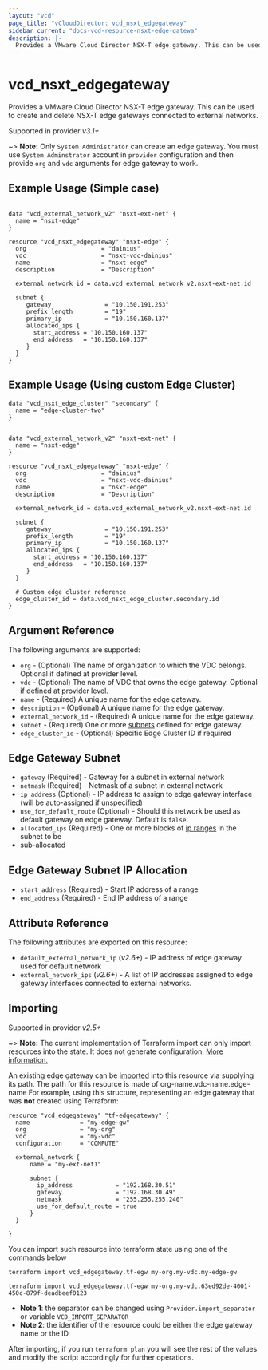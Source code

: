 ```yaml
---
layout: "vcd"
page_title: "vCloudDirector: vcd_nsxt_edgegateway"
sidebar_current: "docs-vcd-resource-nsxt-edge-gatewa"
description: |-
  Provides a VMware Cloud Director NSX-T edge gateway. This can be used to create and delete NSX-T edge gateways connected to external networks.
---
```


# vcd\_nsxt\_edgegateway

Provides a VMware Cloud Director NSX-T edge gateway. This can be used to create and delete NSX-T edge gateways connected
to external networks.

Supported in provider *v3.1+*

~> **Note:** Only `System Administrator` can create an edge gateway.
You must use `System Adminstrator` account in `provider` configuration
and then provide `org` and `vdc` arguments for edge gateway to work.

## Example Usage (Simple case)

```hcl

data "vcd_external_network_v2" "nsxt-ext-net" {
  name = "nsxt-edge"
}

resource "vcd_nsxt_edgegateway" "nsxt-edge" {
  org                     = "dainius"
  vdc                     = "nsxt-vdc-dainius"
  name                    = "nsxt-edge"
  description             = "Description"

  external_network_id = data.vcd_external_network_v2.nsxt-ext-net.id

  subnet {
     gateway               = "10.150.191.253"
     prefix_length         = "19"
     primary_ip            = "10.150.160.137"
     allocated_ips {
       start_address = "10.150.160.137"
       end_address   = "10.150.160.137"
     }
  }
}
```

## Example Usage (Using custom Edge Cluster)

```hcl
data "vcd_nsxt_edge_cluster" "secondary" {
  name = "edge-cluster-two"
}


data "vcd_external_network_v2" "nsxt-ext-net" {
  name = "nsxt-edge"
}

resource "vcd_nsxt_edgegateway" "nsxt-edge" {
  org                     = "dainius"
  vdc                     = "nsxt-vdc-dainius"
  name                    = "nsxt-edge"
  description             = "Description"

  external_network_id = data.vcd_external_network_v2.nsxt-ext-net.id

  subnet {
     gateway               = "10.150.191.253"
     prefix_length         = "19"
     primary_ip            = "10.150.160.137"
     allocated_ips {
       start_address = "10.150.160.137"
       end_address   = "10.150.160.137"
     }
  }

  # Custom edge cluster reference
  edge_cluster_id = data.vcd_nsxt_edge_cluster.secondary.id
}
```


## Argument Reference

The following arguments are supported:

* `org` - (Optional) The name of organization to which the VDC belongs. Optional if defined at provider level.
* `vdc` - (Optional) The name of VDC that owns the edge gateway. Optional if defined at provider level.
* `name` - (Required) A unique name for the edge gateway.
* `description` - (Optional) A unique name for the edge gateway.
* `external_network_id` - (Required) A unique name for the edge gateway.
* `subnet` - (Required) One or more [subnets](#edgegateway-subnet) defined for edge gateway.
* `edge_cluster_id` - (Optional) Specific Edge Cluster ID if required

<a id="edgegateway-subnet"></a>
## Edge Gateway Subnet

* `gateway` (Required) - Gateway for a subnet in external network
* `netmask` (Required) - Netmask of a subnet in external network
* `ip_address` (Optional) - IP address to assign to edge gateway interface (will be auto-assigned if
  unspecified)
* `use_for_default_route` (Optional) - Should this network be used as default gateway on edge
  gateway. Default is `false`.
* `allocated_ips` (Required) - One or more blocks of [ip ranges](#edgegateway-subnet-ip-allocation) in the subnet to be
* sub-allocated

<a id="edgegateway-subnet-ip-allocation"></a>
## Edge Gateway Subnet IP Allocation

* `start_address` (Required) - Start IP address of a range
* `end_address` (Required) - End IP address of a range


## Attribute Reference

The following attributes are exported on this resource:

* `default_external_network_ip` (*v2.6+*) - IP address of edge gateway used for default network
* `external_network_ips` (*v2.6+*) - A list of IP addresses assigned to edge gateway interfaces
  connected to external networks.


## Importing

Supported in provider *v2.5+*

~> **Note:** The current implementation of Terraform import can only import resources into the state. It does not generate
configuration. [More information.][docs-import]

An existing edge gateway can be [imported][docs-import] into this resource via supplying its path.
The path for this resource is made of org-name.vdc-name.edge-name
For example, using this structure, representing an edge gateway that was **not** created using Terraform:

```hcl
resource "vcd_edgegateway" "tf-edgegateway" {
  name              = "my-edge-gw"
  org               = "my-org"
  vdc               = "my-vdc"
  configuration     = "COMPUTE"

  external_network {
      name = "my-ext-net1"

      subnet {
        ip_address            = "192.168.30.51"
        gateway               = "192.168.30.49"
        netmask               = "255.255.255.240"
        use_for_default_route = true
      }
  }

}
```

You can import such resource into terraform state using one of the commands below

```
terraform import vcd_edgegateway.tf-egw my-org.my-vdc.my-edge-gw

terraform import vcd_edgegateway.tf-egw my-org.my-vdc.63ed92de-4001-450c-879f-deadbeef0123
```

* **Note 1**: the separator can be changed using `Provider.import_separator` or variable `VCD_IMPORT_SEPARATOR`
* **Note 2**: the identifier of the resource could be either the edge gateway name or the ID

[docs-import]:https://www.terraform.io/docs/import/

After importing, if you run `terraform plan` you will see the rest of the values and modify the script accordingly for
further operations.

